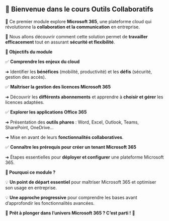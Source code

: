 ## 📌 **Bienvenue dans le cours Outils Collaboratifs**

🔹 Ce premier module explore **Microsoft 365**, une plateforme cloud qui révolutionne la **collaboration et la communication** en entreprise.

🔹 Nous allons découvrir comment cette solution permet de **travailler efficacement** tout en assurant **sécurité et flexibilité**.



**🎯 Objectifs du module**

✅ **Comprendre les enjeux du cloud**

➜ Identifier les **bénéfices** (mobilité, productivité) et les **défis** (sécurité, gestion des accès).



✅ **Maîtriser la gestion des licences Microsoft 365**

➜ Découvrir les **différents abonnements** et apprendre à **choisir et gérer** les licences adaptées.



✅ **Explorer les applications Office 365**

➜ Présentation des **outils phares** : Word, Excel, Outlook, Teams, SharePoint, OneDrive…



➜ Mise en avant de leurs **fonctionnalités collaboratives**.

✅ **Connaître les prérequis pour créer un tenant Microsoft 365**



➜ Étapes essentielles pour **déployer et configurer** une plateforme Microsoft 365.



**📌 Pourquoi ce module ?**

💡 **Un point de départ essentiel** pour maîtriser Microsoft 365 et optimiser son usage en entreprise.

💡 **Une approche progressive** pour comprendre les bases avant d’approfondir les fonctionnalités avancées.



🚀 **Prêt à plonger dans l’univers Microsoft 365 ? C’est parti !** 🎯


